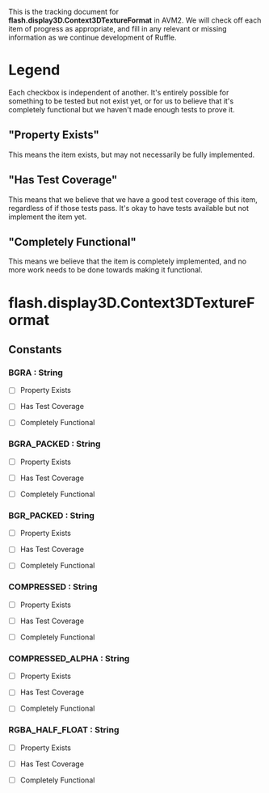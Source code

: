 This is the tracking document for **flash.display3D.Context3DTextureFormat** in AVM2. We will check off each item of progress as appropriate, and fill in any relevant or missing information as we continue development of Ruffle.
# Legend

Each checkbox is independent of another. It's entirely possible for something to be tested but not exist yet, or for us to believe that it's completely functional but we haven't made enough tests to prove it.
## "Property Exists"

This means the item exists, but may not necessarily be fully implemented.
## "Has Test Coverage"

This means that we believe that we have a good test coverage of this item, regardless of if those tests pass. It's okay to have tests available but not implement the item yet.
## "Completely Functional"

This means we believe that the item is completely implemented, and no more work needs to be done towards making it functional.
# flash.display3D.Context3DTextureFormat
## Constants
### BGRA : String

* [ ] Property Exists

* [ ] Has Test Coverage

* [ ] Completely Functional


### BGRA_PACKED : String

* [ ] Property Exists

* [ ] Has Test Coverage

* [ ] Completely Functional


### BGR_PACKED : String

* [ ] Property Exists

* [ ] Has Test Coverage

* [ ] Completely Functional


### COMPRESSED : String

* [ ] Property Exists

* [ ] Has Test Coverage

* [ ] Completely Functional


### COMPRESSED_ALPHA : String

* [ ] Property Exists

* [ ] Has Test Coverage

* [ ] Completely Functional


### RGBA_HALF_FLOAT : String

* [ ] Property Exists

* [ ] Has Test Coverage

* [ ] Completely Functional